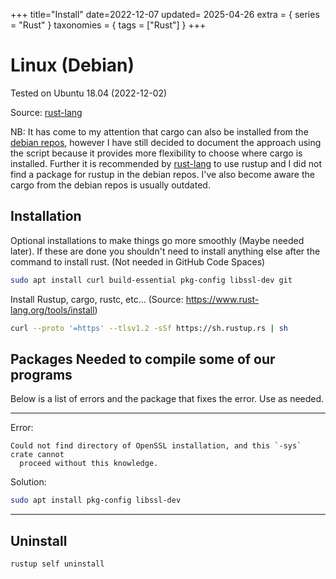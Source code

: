 +++
title="Install"
date=2022-12-07
updated= 2025-04-26
extra = { series = "Rust" }
taxonomies = { tags = ["Rust"] }
+++

# Linux (Debian)

Tested on Ubuntu 18.04 (2022-12-02)

Source: [rust-lang][1]

NB: It has come to my attention that cargo can also be installed from
the [debian repos](https://installati.one/debian/11/cargo/), however I have still decided to document the approach using
the script because it provides more flexibility to choose where cargo is installed.
Further it is recommended by [rust-lang][1] to use rustup and I did not find a package for rustup in the debian repos.
I've also become aware the cargo from the debian repos is usually outdated.

## Installation

Optional installations to make things go more smoothly (Maybe needed later). If these are done you shouldn't need to
install anything else after the command to install rust. (Not needed in GitHub Code Spaces)

```sh
sudo apt install curl build-essential pkg-config libssl-dev git
```

Install Rustup, cargo, rustc, etc... (Source: <https://www.rust-lang.org/tools/install>)

```sh
curl --proto '=https' --tlsv1.2 -sSf https://sh.rustup.rs | sh
```

## Packages Needed to compile some of our programs

Below is a list of errors and the package that fixes the error. Use as needed.

---

Error:

```
Could not find directory of OpenSSL installation, and this `-sys` crate cannot
  proceed without this knowledge.
```

Solution:

```sh
sudo apt install pkg-config libssl-dev
```

---

## Uninstall

```sh
rustup self uninstall
```

[1]: https://www.rust-lang.org/tools/install
